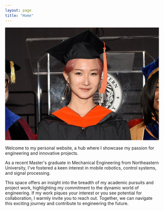```yaml
---
layout: page
title: "Home"
---
```

<img src="picture/50377865_00101_0276_Large.jpg" alt="Description of image" width="600">

Welcome to my personal website, a hub where I showcase my passion for engineering and innovative projects. 

As a recent Master's graduate in Mechanical Engineering from Northeastern University, I've fostered a keen interest in mobile robotics, control systems, and signal   processing. 

This space offers an insight into the breadth of my academic pursuits and project work, highlighting my commitment to the dynamic world of engineering. If my work   piques your interest or you see potential for collaboration, I warmly invite you to reach out. Together, we can navigate this exciting journey and contribute to     engineering the future.
